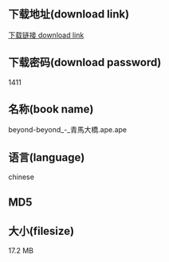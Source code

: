 ## 下载地址(download link)
[下载链接 download link](https://voluble-croquembouche-d321dc.netlify.app/?s=beyond-beyond_-_%E9%9D%92%E9%A6%AC%E5%A4%A7%E6%A9%8B.ape)

## 下载密码(download password)
1411

## 名称(book name)
beyond-beyond_-_青馬大橋.ape.ape

## 语言(language)
chinese

## MD5


## 大小(filesize)
17.2 MB

